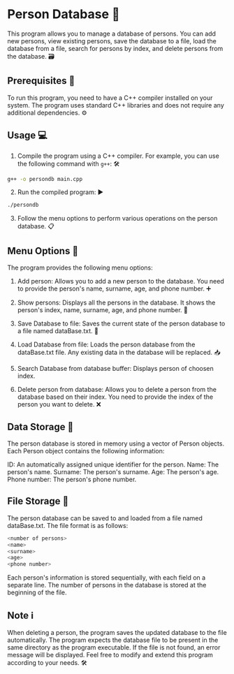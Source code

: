 # Person Database :busts_in_silhouette:

This program allows you to manage a database of persons. You can add new persons, view existing persons, save the database to a file, load the database from a file, search for persons by index, and delete persons from the database. :card_file_box:

## Prerequisites :memo:

To run this program, you need to have a C++ compiler installed on your system. The program uses standard C++ libraries and does not require any additional dependencies. :gear:

## Usage :computer:

1. Compile the program using a C++ compiler. For example, you can use the following command with `g++`: :hammer_and_wrench:

```bash
g++ -o persondb main.cpp
```
2. Run the compiled program: :arrow_forward:
```bash
./persondb
```
3. Follow the menu options to perform various operations on the person database. :clipboard:

## Menu Options :bookmark_tabs:
The program provides the following menu options:

1. Add person: Allows you to add a new person to the database. You need to provide the person's name, surname, age, and phone number. :heavy_plus_sign:

2. Show persons: Displays all the persons in the database. It shows the person's index, name, surname, age, and phone number. :eyes:

3. Save Database to file: Saves the current state of the person database to a file named dataBase.txt. :floppy_disk:

4. Load Database from file: Loads the person database from the dataBase.txt file. Any existing data in the database will be replaced. :inbox_tray:

5. Search Database from database buffer: Displays person of choosen index.

6. Delete person from database: Allows you to delete a person from the database based on their index. You need to provide the index of the person you want to delete. :x:

## Data Storage :file_folder:
The person database is stored in memory using a vector of Person objects. Each Person object contains the following information:

ID: An automatically assigned unique identifier for the person.
Name: The person's name.
Surname: The person's surname.
Age: The person's age.
Phone number: The person's phone number.
## File Storage :floppy_disk:
The person database can be saved to and loaded from a file named dataBase.txt. The file format is as follows:
```cpp
<number of persons>
<name>
<surname>
<age>
<phone number>
```
Each person's information is stored sequentially, with each field on a separate line. The number of persons in the database is stored at the beginning of the file.

## Note :information_source:
When deleting a person, the program saves the updated database to the file automatically.
The program expects the database file to be present in the same directory as the program executable. If the file is not found, an error message will be displayed.
Feel free to modify and extend this program according to your needs. :hammer_and_wrench:
